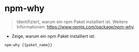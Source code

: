 # npm-why

> Identifiziert, warum ein npm Paket installiert ist.
> Weitere Informationen: <https://www.npmjs.com/package/npm-why>.

- Zeige, warum ein npm Paket installiert ist:

`npm-why {{paket_name}}`
